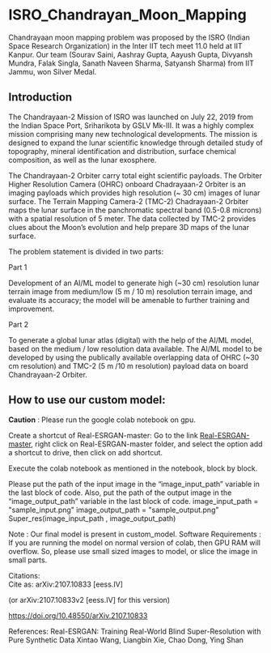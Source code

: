 # ISRO_Chandrayan_Moon_Mapping
Chandrayaan moon mapping problem was proposed by the ISRO (Indian Space Research Organization) in the Inter IIT tech meet 11.0 held at IIT Kanpur.  Our team (Sourav Saini, Aashray Gupta, Aayush Gupta, Divyansh Mundra, Falak Singla, Sanath Naveen Sharma, Satyansh Sharma) from IIT Jammu, won Silver Medal.

## Introduction

The Chandrayaan-2 Mission of ISRO was launched on July 22, 2019 from the Indian Space Port, Sriharikota by GSLV Mk-III. It was a highly complex mission comprising many new technological developments. The mission is designed to expand the lunar scientific knowledge through detailed study of topography, mineral identification and distribution, surface chemical composition, as well as the lunar exosphere. 

The Chandrayaan-2 Orbiter carry total eight scientific payloads. The Orbiter Higher Resolution Camera (OHRC) onboard Chadrayaan-2 Orbiter is an imaging payloads which provides high resolution (~ 30 cm) images of lunar surface. The Terrain Mapping Camera-2 (TMC-2) Chadrayaan-2 Orbiter maps the lunar surface in the panchromatic spectral band (0.5-0.8 microns) with a spatial resolution of 5 meter. The data collected by TMC-2 provides clues about the Moon’s evolution and help prepare 3D maps of the lunar surface.

The problem statement is divided in two parts:

Part 1

Development of an AI/ML model to generate high (~30 cm) resolution lunar terrain image from medium/low (5 m / 10 m) resolution terrain image, and evaluate its accuracy; the model will be amenable to further training and improvement.


Part 2

To generate a global lunar atlas (digital) with the help of the AI/ML model, based on the medium / low resolution data available. The AI/ML model to be developed by using the publically available overlapping data of OHRC (~30 cm resolution) and TMC-2 (5 m /10 m resolution) payload data on board Chandrayaan-2 Orbiter.

## How to use our custom model:

**Caution** : Please run the google colab notebook on gpu.

Create a shortcut of Real-ESRGAN-master:
Go to the link [Real-ESRGAN-master](https://drive.google.com/drive/folders/1MMRjSXpHObHC2czmbljown8ILGOTrXpl), right click on Real-ESRGAN-master folder, and select the option add a shortcut to drive, then click on add shortcut.

Execute the colab notebook as mentioned in the notebook, block by block.

Please put the path of the input image in the “image_input_path” variable in the last block of code.
Also, put the path of the output image in the  “image_output_path” variable in the last block of code.
image_input_path = "sample_input.png"
image_output_path = "sample_output.png"
Super_res(image_input_path , image_output_path)

Note : Our final model is present in custom_model.
Software Requirements :  If you are running the model on normal version of colab, then GPU RAM will overflow. So, please use small sized images to model, or slice the image in small parts.

Citations:  
Cite as:
arXiv:2107.10833 [eess.IV]
 
(or arXiv:2107.10833v2 [eess.IV] for this version)
 
https://doi.org/10.48550/arXiv.2107.10833


References:
Real-ESRGAN: Training Real-World Blind Super-Resolution with Pure Synthetic Data
Xintao Wang, Liangbin Xie, Chao Dong, Ying Shan

